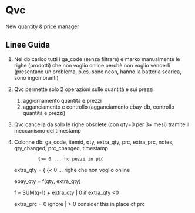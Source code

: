Qvc
===

New quantity & price manager


Linee Guida
-----------

1. Nel db carico tutti i ga_code (senza filtrare) e marko manualmente le righe (prodotti) che non voglio online perchè non voglio venderli (presentano un problema, p.es. sono neon, hanno la batteria scarica, sono ingombranti)
2. Qvc permette solo 2 operazioni sulle quantità e sui prezzi:
	1. aggiornamento quantità e prezzi
	2. agganciamento e controllo (agganciamento ebay-db, controllo quantità e prezzi)
3. Qvc cancella da solo le righe obsolete (con qty=0 per 3+ mesi) tramite il meccanismo del timestamp
4. Colonne db: ga_code, itemid, qty, extra_qty, prc, extra_prc, notes, qty_changed, prc_changed, timestamp



                {>= 0 ... ho pezzi in più
    extra_qty = {
                {< 0  ... righe che non voglio online


    ebay_qty = f(qty, extra_qty)

    f = SUM(q-1) + extra_qty | 0 if extra_qty <0

    extra_prc = 0 ignore | > 0 consider this in place of prc 
